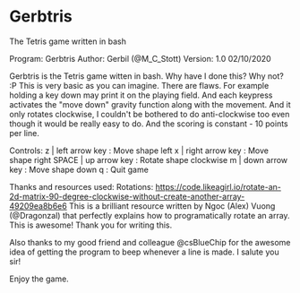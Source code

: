 # Gerbtris
The Tetris game written in bash

Program: Gerbtris
Author:  Gerbil (@M_C_Stott)
Version: 1.0   02/10/2020

Gerbtris is the Tetris game witten in bash.
Why have I done this? Why not? :P
This is very basic as you can imagine. There are flaws.
For example holding a key down may print it on the playing field.
And each keypress activates the "move down" gravity function along with the movement.
And it only rotates clockwise, I couldn't be bothered to do 
anti-clockwise too even though it would be really easy to do.
And the scoring is constant - 10 points per line.

Controls:
  z     | left arrow key  : Move shape left
  x     | right arrow key : Move shape right
  SPACE | up arrow key    : Rotate shape clockwise
  m     | down arrow key  : Move shape down 
  q                       : Quit game

Thanks and resources used:
Rotations: https://code.likeagirl.io/rotate-an-2d-matrix-90-degree-clockwise-without-create-another-array-49209ea8b6e6
This is a brilliant resource written by Ngoc (Alex) Vuong (@Dragonzal) that perfectly explains how to programatically rotate an array.
This is awesome! Thank you for writing this.

Also thanks to my good friend and colleague @csBlueChip for the awesome idea of getting the program to beep whenever a line is made. 
I salute you sir!

Enjoy the game.

